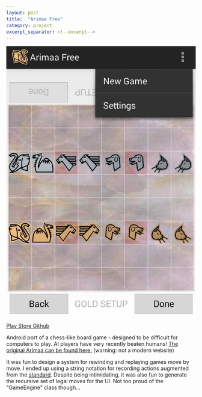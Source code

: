 ```yaml
---
layout: post
title:  "Arimaa Free"
category: project
excerpt_separator: <!--excerpt-->
---
```

![Arimaa Free](/assets/screen-arimaa.jpg)

<div class="centered">
	<a class="button" href="http://play.google.com/store/apps/details?id=email.com.gmail.songjiapei.arimaa&hl=en">
		<i class="ion-android-playstore"></i>Play Store
	</a> <a class="button end" href="http://github.com/jack-song/Arimaa">
		<i class="ion-social-github"></i>Github
	</a>
</div>

Android port of a chess-like board game - designed to be difficult for computers to play. AI players have very recently beaten humans! [The original Arimaa can be found here.](http://arimaa.com/arimaa/) (warning: not a modern website)

It was fun to design a system for rewinding and replaying games move by move. I ended up using a string notation for recording actions augmented from the [standard](http://arimaa.com/arimaa/learn/notation.html). Despite being intimidating, it was also fun to generate the recursive set of legal moves for the UI. Not too proud of the "GameEngine" class though...
<!--excerpt-->
